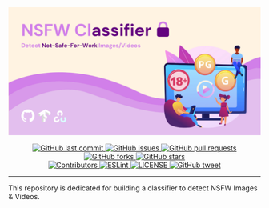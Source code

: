 <p align="center">
  <img alt="GitHub release" src="https://github.com/LaxmanSinghTomar/nsfw-classifier/blob/d0ff19d343f97bd747c8500aafb3220eb314e1ce/NSFW%20Classifier.png">
</p>

<p align = "center">
  <a href="https://github.com/LaxmanSinghTomar/nsfw-classifier/commits/master" target="_blank">
    <img src="https://img.shields.io/github/last-commit/LaxmanSinghTomar/homoglyph-detector?style=flat-square" alt="GitHub last commit">
  </a>

<a href="https://github.com/LaxmanSinghTomar/nsfw-classifier/issues" target="_blank">
  <img src="https://img.shields.io/github/issues/LaxmanSinghTomar/nsfw-classifier?style=flat-square&color=red" alt="GitHub issues">
</a>

<a href="https://github.com/LaxmanSinghTomar/nsfw-classifier/pulls" target="_blank">
  <img src="https://img.shields.io/github/issues-pr/LaxmanSinghTomar/nsfw-classifier?style=flat-square&color=blue" alt="GitHub pull requests">
</a>
  
<a href="https://github.com/LaxmanSinghTomar/nsfw-classifier/forks" target="_blank">
  <img src="https://img.shields.io/github/forks/LaxmanSinghTomar/nsfw-classifier?style=flat-square&color=blue" alt="GitHub forks">
</a>

<a href="  https://github.com/LaxmanSinghTomar/nsfw-classifier/stars" target="_blank">
  <img src="https://img.shields.io/github/stars/LaxmanSinghTomar/nsfw-classifier?style=flat-square&color=blue" alt="GitHub stars">
</a>  
  
</br>

<a href="https://github.com/LaxmanSinghTomar/nsfw-classifierr#contribute" target="_blank">
  <img alt="Contributors" src="https://img.shields.io/badge/all_contributors-2-orange.svg?style=flat-square">
</a>

<a href="https://standardjs.com" target="_blank">
  <img alt="ESLint" src="https://img.shields.io/badge/code_style-standard-brightgreen.svg?style=flat-square">
</a>

<a href="https://github.com/LaxmanSinghTomar/nsfw-classifier/blob/main/LICENSE" target="_blank">
  <img alt="LICENSE" src="https://img.shields.io/github/license/LaxmanSinghTomar/nsfw-classifier">
<a/>

<a href="https://ctt.ac/eqUgY" target="_blank">
  <img src="https://img.shields.io/twitter/url?style=flat-square&logo=twitter&url=https://ctt.ac/eqUgY" alt="GitHub tweet">
</a>
</p>
<hr>

This repository is dedicated for building a classifier to detect NSFW Images &amp; Videos.
